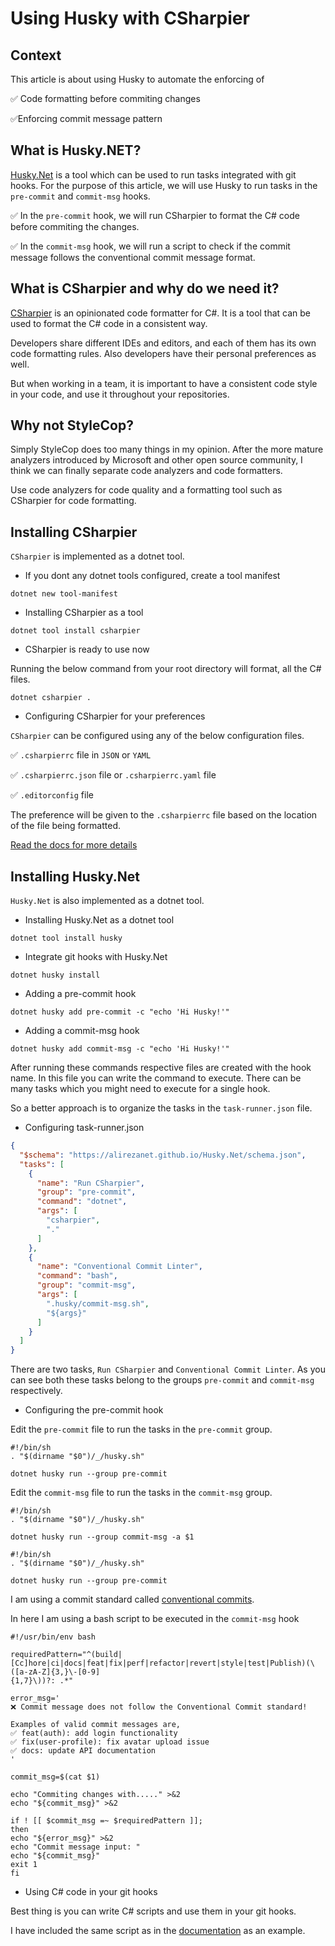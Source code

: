 ﻿# Using Husky with CSharpier

## Context
This article is about using Husky to automate the enforcing of

:white_check_mark: Code formatting before commiting changes

:white_check_mark:Enforcing commit message pattern

## What is Husky.NET?

[Husky.Net](https://alirezanet.github.io/Husky.Net/guide/#features) is a tool which can be used to run tasks integrated with git hooks.
For the purpose of this article, we will use Husky to run tasks in the `pre-commit` and `commit-msg` hooks.

:white_check_mark: In the `pre-commit` hook, we will run CSharpier to format the C# code before commiting the changes.

:white_check_mark: In the `commit-msg` hook, we will run a script to check if the commit message follows the conventional 
commit message format.

## What is CSharpier and why do we need it?

[CSharpier](https://csharpier.com/docs/About) is an opinionated code formatter for C#.
It is a tool that can be used to format the C# code in a consistent way.

Developers share different IDEs and editors, and each of them has its own code formatting rules.
Also developers have their personal preferences as well.

But when working in a team, it is important to have a consistent code style in your code, and use it throughout
your repositories.

## Why not StyleCop?
Simply StyleCop does too many things in my opinion.
After the more mature analyzers introduced by Microsoft and other open source community, I think 
we can finally separate code analyzers and code formatters.

Use code analyzers for code quality and a formatting tool such as CSharpier for code formatting.

## Installing CSharpier

`CSharpier` is implemented as a dotnet tool.

* If you dont any dotnet tools configured, create a tool manifest

`dotnet new tool-manifest`

* Installing CSharpier as a tool

`dotnet tool install csharpier`

* CSharpier is ready to use now

Running the below command from your root directory will format, all the C# files.

`dotnet csharpier .`

* Configuring CSharpier for your preferences

`CSharpier` can be configured using any of the below configuration files.

:white_check_mark: `.csharpierrc` file in `JSON` or `YAML`

:white_check_mark: `.csharpierrc.json` file or `.csharpierrc.yaml` file

:white_check_mark: `.editorconfig` file

The preference will be given to the `.csharpierrc` file based on the location of the file being formatted.

[Read the docs for more details](https://csharpier.com/docs/Configuration)

## Installing Husky.Net

`Husky.Net` is also implemented as a dotnet tool.

* Installing Husky.Net as a dotnet tool

`dotnet tool install husky`

* Integrate git hooks with Husky.Net

`dotnet husky install`

* Adding a pre-commit hook

`dotnet husky add pre-commit -c "echo 'Hi Husky!'"`

* Adding a commit-msg hook

`dotnet husky add commit-msg -c "echo 'Hi Husky!'"`

After running these commands respective files are created with the hook name.
In this file you can write the command to execute.
There can be many tasks which you might need to execute for a single hook.

So a better approach is to organize the tasks in the `task-runner.json` file.

* Configuring task-runner.json

```json
{
  "$schema": "https://alirezanet.github.io/Husky.Net/schema.json",
  "tasks": [
    {
      "name": "Run CSharpier",
      "group": "pre-commit",
      "command": "dotnet",
      "args": [
        "csharpier",
        "."
      ]
    },
    {
      "name": "Conventional Commit Linter",
      "command": "bash",
      "group": "commit-msg",
      "args": [
        ".husky/commit-msg.sh",
        "${args}"
      ]
    }
  ]
}
```

There are two tasks, `Run CSharpier` and `Conventional Commit Linter`.
As you can see both these tasks belong to the groups `pre-commit` and `commit-msg` respectively.

* Configuring the pre-commit hook

Edit the `pre-commit` file to run the tasks in the `pre-commit` group.

```shell
#!/bin/sh
. "$(dirname "$0")/_/husky.sh"

dotnet husky run --group pre-commit
```

Edit the `commit-msg` file to run the tasks in the `commit-msg` group.

```shell
#!/bin/sh
. "$(dirname "$0")/_/husky.sh"

dotnet husky run --group commit-msg -a $1
```

```shell
#!/bin/sh
. "$(dirname "$0")/_/husky.sh"

dotnet husky run --group pre-commit
```

I am using a commit standard called [conventional commits](https://www.conventionalcommits.org/en/v1.0.0/).

In here I am using a bash script to be executed in the `commit-msg` hook

```shell
#!/usr/bin/env bash

requiredPattern="^(build|[Cc]hore|ci|docs|feat|fix|perf|refactor|revert|style|test|Publish)(\([a-zA-Z]{3,}\-[0-9]
{1,7}\))?: .*"

error_msg='
❌ Commit message does not follow the Conventional Commit standard!

Examples of valid commit messages are,
✅ feat(auth): add login functionality
✅ fix(user-profile): fix avatar upload issue
✅ docs: update API documentation
'

commit_msg=$(cat $1)

echo "Commiting changes with....." >&2
echo "${commit_msg}" >&2

if ! [[ $commit_msg =~ $requiredPattern ]];
then
echo "${error_msg}" >&2
echo "Commit message input: "
echo "${commit_msg}"
exit 1
fi
```

* Using C# code in your git hooks

Best thing is you can write C# scripts and use them in your git hooks.

I have included the same script as in the [documentation](https://alirezanet.github.io/Husky.Net/guide/csharp-script.html)
 as an example.
